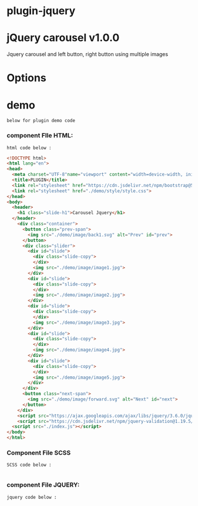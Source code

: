 # plugin-jquery

# jQuery carousel v1.0.0
Jquery carousel and left button, right button using multiple images

# Options

# demo 
`below for plugin demo code`

### component FIle HTML:

`html code below :`

```html
<!DOCTYPE html>
<html lang="en">
<head>
  <meta charset="UTF-8"name="viewport" content="width=device-width, initial-scale=1.0" meta http-equiv="X-UA-Compatible" content="IE=edge">
  <title>PLUGIN</title>
  <link rel="stylesheet" href="https://cdn.jsdelivr.net/npm/bootstrap@5.2.0-beta1/dist/css/bootstrap.min.css  ">
  <link rel="stylesheet" href="./demo/style/style.css">
</head>
<body>
  <header>
    <h1 class="slide-h1">Carousel Jquery</h1>
  </header>
    <div class="container">
      <button class="prev-span">
        <img src="./demo/image/back1.svg" alt="Prev" id="prev">
      </button>
      <div class="slider">
        <div id="slide">
          <div class="slide-copy">
          </div>
          <img src="./demo/image/image1.jpg">
        </div>
        <div id="slide">
          <div class="slide-copy">
          </div>
          <img src="./demo/image/image2.jpg">
        </div>
        <div id="slide">
          <div class="slide-copy">
          </div>
          <img src="./demo/image/image3.jpg">
        </div>
        <div id="slide">
          <div class="slide-copy">
          </div>
          <img src="./demo/image/image4.jpg">
        </div>
        <div id="slide">
          <div class="slide-copy">
          </div>
          <img src="./demo/image/image5.jpg">
        </div>
      </div>
      <button class="next-span">
        <img src="./demo/image/forward.svg" alt="Next" id="next">
      </button>
    </div>    
    <script src="https://ajax.googleapis.com/ajax/libs/jquery/3.6.0/jquery.min.js"></script>
    <script src="https://cdn.jsdelivr.net/npm/jquery-validation@1.19.5/dist/jquery.validate.js"></script>
  <script src="./index.js"></script>
</body>
</html>

```
### Component File SCSS
`SCSS code below :`

```scss

```

### component File JQUERY:

`jquery code below :`


```javascript


```
```
